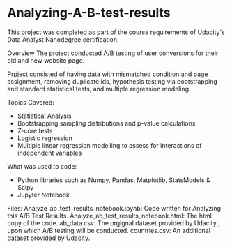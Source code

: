 # Analyzing-A-B-test-results
This project was completed as part of the course requirements of Udacity's Data Analyst Nanodegree certification.

Overview
The project conducted A/B testing of user conversions for their old and new website page.

Prpject consisted of having data with mismatched condition and page assignment, removing duplicate ids, hypothesis testing via bootstrapping and standard statistical tests, and multiple regression modeling.

Topics Covered:
- Statistical Analysis
- Bootstrapping sampling distributions and p-value calculations
- Z-core tests
- Logistic regression
- Multiple linear regression modelling to assess for interactions of independent variables

What was used to code:
- Python libraries such as Numpy, Pandas, Matplotlib, StatsModels & Scipy
- Jupyter Notebook

Files: 
Analyze_ab_test_results_notebook.ipynb: Code written for Analyzing this A/B Test Results.
Analyze_ab_test_results_notebook.html: The html copy of the code.
ab_data.csv: The orgignal dataset provided by Udacity , upon which A/B testing will be conducted.
countries.csv: An additional dataset provided by Udacity.
